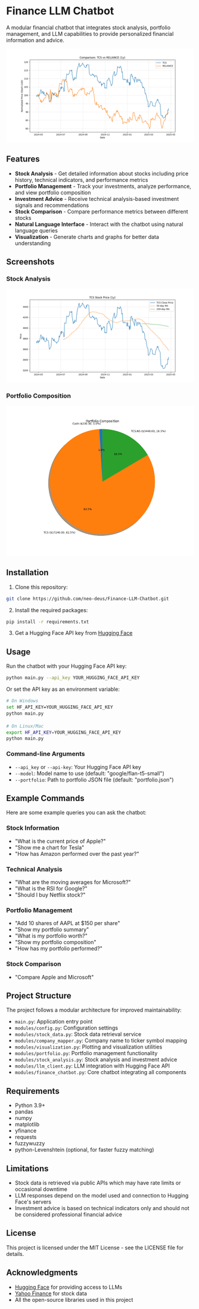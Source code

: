 # Finance LLM Chatbot

A modular financial chatbot that integrates stock analysis, portfolio management, and LLM capabilities to provide personalized financial information and advice.

![TCS vs RELIANCE Comparison](TCS_vs_RELIANCE_comparison.png)

## Features

- **Stock Analysis** - Get detailed information about stocks including price history, technical indicators, and performance metrics
- **Portfolio Management** - Track your investments, analyze performance, and view portfolio composition
- **Investment Advice** - Receive technical analysis-based investment signals and recommendations
- **Stock Comparison** - Compare performance metrics between different stocks
- **Natural Language Interface** - Interact with the chatbot using natural language queries
- **Visualization** - Generate charts and graphs for better data understanding

## Screenshots

### Stock Analysis

![TCS Stock Plot](TCS_stock_plot.png)

### Portfolio Composition

![Portfolio Composition](portfolio_composition.png)

## Installation

1. Clone this repository:

```bash
git clone https://github.com/neo-deus/Finance-LLM-Chatbot.git
```

2. Install the required packages:

```bash
pip install -r requirements.txt
```

3. Get a Hugging Face API key from [Hugging Face](https://huggingface.co/settings/tokens)

## Usage

Run the chatbot with your Hugging Face API key:

```bash
python main.py --api_key YOUR_HUGGING_FACE_API_KEY
```

Or set the API key as an environment variable:

```bash
# On Windows
set HF_API_KEY=YOUR_HUGGING_FACE_API_KEY
python main.py

# On Linux/Mac
export HF_API_KEY=YOUR_HUGGING_FACE_API_KEY
python main.py
```

### Command-line Arguments

- `--api_key` or `--api-key`: Your Hugging Face API key
- `--model`: Model name to use (default: "google/flan-t5-small")
- `--portfolio`: Path to portfolio JSON file (default: "portfolio.json")

## Example Commands

Here are some example queries you can ask the chatbot:

### Stock Information

- "What is the current price of Apple?"
- "Show me a chart for Tesla"
- "How has Amazon performed over the past year?"

### Technical Analysis

- "What are the moving averages for Microsoft?"
- "What is the RSI for Google?"
- "Should I buy Netflix stock?"

### Portfolio Management

- "Add 10 shares of AAPL at $150 per share"
- "Show my portfolio summary"
- "What is my portfolio worth?"
- "Show my portfolio composition"
- "How has my portfolio performed?"

### Stock Comparison

- "Compare Apple and Microsoft"

## Project Structure

The project follows a modular architecture for improved maintainability:

- `main.py`: Application entry point
- `modules/config.py`: Configuration settings
- `modules/stock_data.py`: Stock data retrieval service
- `modules/company_mapper.py`: Company name to ticker symbol mapping
- `modules/visualization.py`: Plotting and visualization utilities
- `modules/portfolio.py`: Portfolio management functionality
- `modules/stock_analysis.py`: Stock analysis and investment advice
- `modules/llm_client.py`: LLM integration with Hugging Face API
- `modules/finance_chatbot.py`: Core chatbot integrating all components

## Requirements

- Python 3.9+
- pandas
- numpy
- matplotlib
- yfinance
- requests
- fuzzywuzzy
- python-Levenshtein (optional, for faster fuzzy matching)

## Limitations

- Stock data is retrieved via public APIs which may have rate limits or occasional downtime
- LLM responses depend on the model used and connection to Hugging Face's servers
- Investment advice is based on technical indicators only and should not be considered professional financial advice

## License

This project is licensed under the MIT License - see the LICENSE file for details.

## Acknowledgments

- [Hugging Face](https://huggingface.co/) for providing access to LLMs
- [Yahoo Finance](https://finance.yahoo.com/) for stock data
- All the open-source libraries used in this project
